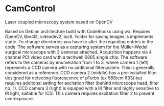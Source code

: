 # CamControl
Laser coupled microscopy system based on OpenCV

Based on Debian architecture build with CodeBlocks using wx. Requires OpenCV, libv4l2, videodev2, ioctl. Folder for saving images is implements static. To change directories you have to alter the regarding entries in the code.
The software serves as a capturing system for the Müller-Wedel surgical microscope with 3 cameras attached. Acquisition happens via 4 channel PCI video card with a techwell 6805 single chip. The software refers to the cameras by enumeration from 1 to 3, where camera 1 (left) represents a CCD camera with no additional filtersystem. This is generally considered as a reference. CCD
camera 2 (middle) has a pre-installed filter designed for detecting fluorescence of pTurbo (ex 588/em 633) but requires additonal setting for excitation filter (behind microscope head, filter no. 1). CCD camera 3 (right) is equiped with a IR filter and highly sensitive to IR light, suitable for ICG. This camera requires excitation filter 2 to prevent overexposure.
